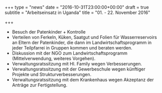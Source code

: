 +++
type = "news"
date = "2016-10-31T23:00:00+00:00"
draft = true
subtitle = "Arbeitseinsatz in Uganda"
title = "01. - 22. November 2016"

+++
* Besuch der Patenkinder + Kontrolle
* Verteilen von Ferkeln, Küken, Saatgut und Folien für Wasserreservoirs an Eltern der Patenkinder, die dann im Landwirtschaftsprogramm in jeder Teilpfarrei in Gruppen kommen und beraten werden.
* Diskussion mit der NGO zum Landwirtschaftsprogramm (Mittelverwendung, weiteres Vorgehen).
* Verwaltungsratssitzung mit Hl. Family wegen Verbesserungen.
* Verwaltungsratssitzung mit der Gewerbeschule wegen künftiger Projekte und Strukturverbesserungen.
* Verwaltungsratssitzung mit dem Krankenhaus wegen Akzeptanz der Anträge zur Fertigstellung.